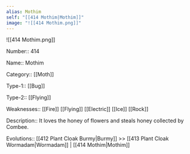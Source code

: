 ```yaml
---
alias: Mothim
self: "[[414 Mothim|Mothim]]"
image: "![[414 Mothim.png]]"
---
```


![[414 Mothim.png]]

Number:: 414

Name:: Mothim

Category:: [[Moth]]

Type-1:: [[Bug]]

Type-2:: [[Flying]] 

Weaknesses:: [[Fire]] [[Flying]] [[Electric]] [[Ice]] [[Rock]] 

Description:: It loves the honey of flowers and steals honey collected by Combee.

Evolutions:: [[412 Plant Cloak Burmy|Burmy]] >> [[413 Plant Cloak Wormadam|Wormadam]] | [[414 Mothim|Mothim]]
